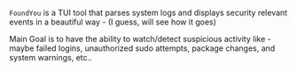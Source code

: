 `FoundYou` is a TUI tool that parses system logs and displays security relevant events in a beautiful way - (I guess, will see how it goes)

Main Goal is to have the ability to watch/detect suspicious activity like - maybe failed logins, unauthorized sudo attempts, package changes, and system warnings, etc.. 
